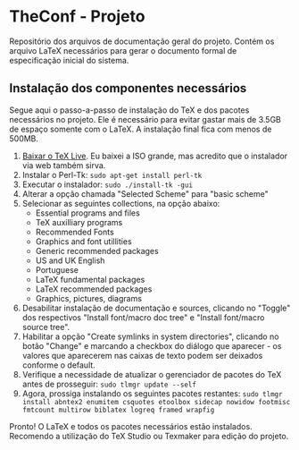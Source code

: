 TheConf - Projeto
=================

Repositório dos arquivos de documentação geral do projeto.
Contém os arquivo LaTeX necessários para gerar o documento formal de especificação inicial do sistema.

Instalação dos componentes necessários
--------------------------------------

Segue aqui o passo-a-passo de instalação do TeX e dos pacotes necessários no projeto. Ele é necessário para evitar gastar mais de 3.5GB de espaço somente com o LaTeX. A instalação final fica com menos de 500MB.

1. [Baixar o TeX Live](https://www.tug.org/texlive/acquire.html). Eu baixei a ISO grande, mas acredito que o instalador via web também sirva.
2. Instalar o Perl-Tk: `sudo apt-get install perl-tk`
3. Executar o instalador: `sudo ./install-tk -gui`
4. Alterar a opção chamada "Selected Scheme" para "basic scheme"
5. Selecionar as seguintes collections, na opção abaixo:
    - Essential programs and files
    - TeX auxilliary programs
    - Recommended Fonts
    - Graphics and font utillities
    - Generic recommended packages
    - US and UK English
    - Portuguese
    - LaTeX fundamental packages
    - LaTeX recommended packages
    - Graphics, pictures, diagrams
6. Desabilitar instalação de documentação e sources, clicando no "Toggle" dos respectivos "Install font/macro doc tree" e "Install font/macro source tree".
7. Habilitar a opção "Create symlinks in system directories", clicando no botão "Change" e marcando a checkbox do diálogo que aparecer - os valores que aparecerem nas caixas de texto podem ser deixados conforme o default.
8. Verifique a necessidade de atualizar o gerenciador de pacotes do TeX antes de prosseguir: `sudo tlmgr update --self`
9. Agora, prossiga instalando os seguintes pacotes restantes: `sudo tlmgr install abntex2 enumitem csquotes etoolbox sidecap nowidow footmisc fmtcount multirow biblatex logreq framed wrapfig`

Pronto! O LaTeX e todos os pacotes necessários estão instalados. Recomendo a utilização do TeX Studio ou Texmaker para edição do projeto.